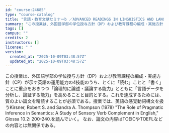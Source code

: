 ```yaml
---
id: "course:24685"
type: "course-catalog"
title: "言語・教育文献セミナーb ／ADVANCED READINGS IN LINGUISTICS AND LANGUAGE TEACHING (B)"
summary: "この授業は、外国語学部の学位授与方針（DP）および教育課程の編成・実施方針（CP）が示す英語の運用能力の4技能のうち、とくに「読む」ことと「書く」ことに重点をおきつつ「論理的に論述・議論する能力」とともに「言語データを分析し、論証する能力」…"
tags: []
campus: ""
credits: 2
instructors: []
license: " "
version:
  created_at: "2025-10-09T03:48:57Z"
  updated_at: "2025-10-09T03:48:57Z"
---
```


この授業は、外国語学部の学位授与方針（DP）および教育課程の編成・実施方針（CP）が示す英語の運用能力の4技能のうち、とくに「読む」ことと「書く」ことに重点をおきつつ「論理的に論述・議論する能力」とともに「言語データを分析し、論証する能力」を高めることと目的とする。これを達成するためには、質のよい論文を精読することが必須である。授業では、英語の感覚動詞構文を扱うKirsner, Robert S. and Sandra A. Thompson (1978) "The Role of Pragmatic Inference in Semantics: A Study of Sensory Verb Complement in English," Glossa 10.2: 200-240.を読んでいく。 なお、論文の内容はTOEICやTOEFLなどの内容とは無関係である。
